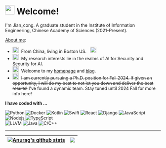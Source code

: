 <h1><img src="https://emojis.slackmojis.com/emojis/images/1643514591/5948/bongo_blob.gif?1643514591" width="30"/> Welcome! </h1>

I'm Jian_cong. A graduate student in the Institute of Information Engineering, Chinese Academy of Sciences (2021-Present).

[About me](mailto:jcqueue@gmail.com):

- <img src="https://emojis.slackmojis.com/emojis/images/1643511285/48307/china.gif?1643511285" width="20"/>&nbsp; From China, living in Boston US. &nbsp; <img src="https://emojis.slackmojis.com/emojis/images/1643509001/41680/usa.gif?1643509001" width="20"/>
- <img src="https://emojis.slackmojis.com/emojis/images/1643514866/8786/fb-heart.png?1643514866" width="20"/>&nbsp; My research interests lie in the realms of AI for Security and Security for AI.  <!-- Currently, I'm bury mysely in binary similarity and complier optimization. -->
- <img src="https://emojis.slackmojis.com/emojis/images/1650008136/57723/learning.png?1650008136" width="20"/>&nbsp; Welcome to my [homepage](https://sites.google.com/view/jiancong) and [blog](https://coming98.github.io/Coming-blog/).
- <img src="https://emojis.slackmojis.com/emojis/images/1651006360/58240/gitbook.png?1651006360" width="20"/>&nbsp; ~~I am currently pursuing a Ph.D. position for Fall 2024. If given an opportunity, I will do my best to not let you down and deliver the best results!~~ I've found a dynamic team. Stay tuned until 2024 Fall for more info here!

**I have coded with ...**
<p>
  <img alt="Python" src="https://img.shields.io/badge/-Python-8DD6F9?style=flat-square&logo=python&logoColor=white" />
  <img alt="Docker" src="https://img.shields.io/badge/-Docker-46a2f1?style=flat-square&logo=docker&logoColor=white" />
  <img alt="Kotlin" src="https://img.shields.io/badge/-Kotlin-2088FF?style=flat-square&logo=kotlin&logoColor=white" />
  <img alt="Swift" src="https://img.shields.io/badge/-Swift-796C1A?style=flat-square&logo=kotlin&logoColor=white" />
  <img alt="React" src="https://img.shields.io/badge/-React-45b8d8?style=flat-square&logo=react&logoColor=white" />
  <img alt="Django" src="https://img.shields.io/badge/-Django-936F6F?style=flat-square&logo=django&logoColor=white" />
 
  <img alt="JavaScript" src="https://img.shields.io/badge/-Javascript-F7B93E?style=flat-square&logo=javascript&logoColor=white" />
  <img alt="Nodejs" src="https://img.shields.io/badge/-Nodejs-43853d?style=flat-square&logo=Node.js&logoColor=white" />
  <img alt="TypeScript" src="https://img.shields.io/badge/-TypeScript-007ACC?style=flat-square&logo=typescript&logoColor=white" />
  </br>
  <img alt="LLVM" src="https://img.shields.io/badge/-LLVM-DD0031?style=flat-square&logo=llvm&logoColor=white" />
  <img alt="Java" src="https://img.shields.io/badge/-Java-13aa52?style=flat-square&logo=java&logoColor=white" />
  <img alt="C/C++" src="https://img.shields.io/badge/-C/C++-F9A03C?style=flat-square&logo=c/c++&logoColor=white" />
</p>

---

| <a href="https://github.com/anuraghazra/github-readme-stats"><img align="center" src="https://github-readme-stats-ten-gilt.vercel.app/api?username=Coming98&show_icons=true&include_all_commits=true&theme=buefy&hide_border=true" alt="Anurag's github stats" /></a> | <a href="https://github.com/anuraghazra/github-readme-stats"><img align="center" src="https://github-readme-stats-ten-gilt.vercel.app/api/top-langs/?username=Coming98&layout=compact&theme=buefy&hide_border=true" /></a> |
| ------------- | ------------- |
